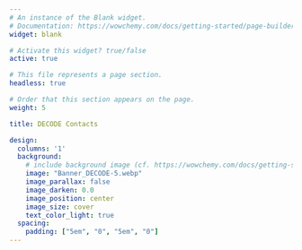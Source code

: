 ```yaml
---
# An instance of the Blank widget.
# Documentation: https://wowchemy.com/docs/getting-started/page-builder/
widget: blank

# Activate this widget? true/false
active: true

# This file represents a page section.
headless: true

# Order that this section appears on the page.
weight: 5

title: DECODE Contacts

design:
  columns: '1'
  background:
    # include background image (cf. https://wowchemy.com/docs/getting-started/page-builder/#background)
    image: "Banner_DECODE-5.webp"
    image_parallax: false
    image_darken: 0.0
    image_position: center
    image_size: cover
    text_color_light: true
  spacing:
    padding: ["5em", "0", "5em", "0"]
---
```

